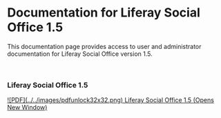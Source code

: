 # Documentation for Liferay Social Office 1.5 [](id=documentation-for-liferay-social-office-1-5)

This documentation page provides access to user and administrator documentation 
for Liferay Social Office version 1.5.

<p>&nbsp;</p>

### Liferay Social Office 1.5 [](id=liferay-social-office-1-5)

<a href="/documents/10184/381288/Working+Smarter+with+Liferya+Social+Office/22204fd9-bc56-45e0-976c-58d5fdd6f5a2" target="_blank">
![PDF](../../images/pdfunlock32x32.png) Liferay Social Office 1.5
<span class="opens-new-window-accessible"> (Opens New Window)</span>
</a>

<p>&nbsp;</p>

